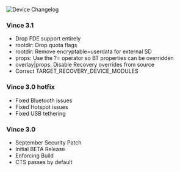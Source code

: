 ![Device Changelog](https://i.imgur.com/C0Wcdr5.png)

### Vince 3.1
- Drop FDE support entirely 
- rootdir: Drop quota flags 
- rootdir: Remove encryptable=userdata for external SD 
- props: Use the ?= operator so BT properties can be overridden 
- overlay|props: Disable Recovery overrides from source
- Correct TARGET_RECOVERY_DEVICE_MODULES 

### Vince 3.0 hotfix
- Fixed Bluetooth issues
- Fixed Hotspot issues
- Fixed USB tethering

### Vince 3.0
- September Security Patch
- Initial BETA Release
- Enforcing Build
- CTS passes by default
